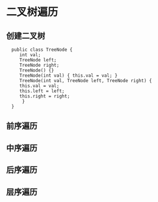 # 二叉树遍历
## 创建二叉树
```
  public class TreeNode {
     int val;
     TreeNode left;
     TreeNode right;
     TreeNode() {}
     TreeNode(int val) { this.val = val; }
     TreeNode(int val, TreeNode left, TreeNode right) {
     this.val = val;    
     this.left = left;
     this.right = right;
      }
  }
```
## 前序遍历
## 中序遍历
## 后序遍历
## 层序遍历
